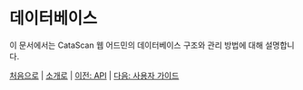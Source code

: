 # 데이터베이스

이 문서에서는 CataScan 웹 어드민의 데이터베이스 구조와 관리 방법에 대해 설명합니다.

[처음으로](../overview.md) | 
[소개로](00_introduction.md) | 
[이전: API](03_api.md) | 
[다음: 사용자 가이드](05_user_guide.md) 